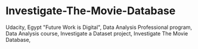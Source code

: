 # Investigate-The-Movie-Database

Udacity,
Egypt "Future Work is Digital",
Data Analysis Professional program,
Data Analysis course,
Investigate a Dataset project,
Investigate The Movie Database,
